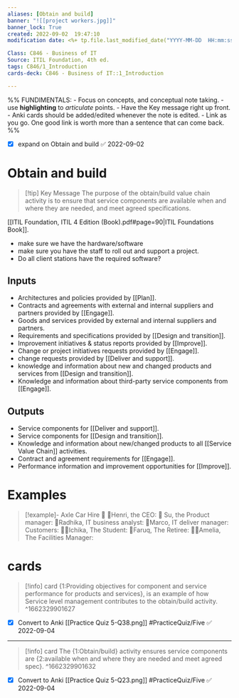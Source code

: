 ```yaml
---
aliases: [Obtain and build]
banner: "![[project workers.jpg]]"
banner_lock: True
created: 2022-09-02  19:47:10
modification date: <%+ tp.file.last_modified_date("YYYY-MM-DD  HH:mm:ss") %>

Class: C846 - Business of IT
Source: ITIL Foundation, 4th ed.
tags: C846/1_Introduction
cards-deck: C846 - Business of IT::1_Introduction

---
```

%%
	FUNDIMENTALS:
	- Focus on concepts, and conceptual note taking.
	- use __highlighting__ to _articulate_ points.
	- Have the Key message right up front.
	- Anki cards should be added/edited whenever the note is edited.
	- Link as you go. One good link is worth more than a sentence that can come back. %%
- [x] expand on Obtain and build ✅ 2022-09-02
# Obtain and build
>[!tip] Key Message
>The purpose of the obtain/build value chain activity is to ensure that service components are available when and where they are needed, and meet agreed specifications.

[[ITIL Foundation, ITIL 4 Edition (Book).pdf#page=90|ITIL Foundations Book]].
- make sure we have the hardware/software
- make sure you have the staff to roll out and support a project.
- Do all client stations have the required software?
## Inputs
- Architectures and policies provided by [[Plan]].
- Contracts and agreements with external and internal suppliers and partners provided by [[Engage]].
- Goods and services provided by external and internal suppliers and partners.
- Requirements and specifications provided by [[Design and transition]].
- Improvement initiatives & status reports provided by [[Improve]].
- Change or project initiatives requests provided by [[Engage]].
- change requests provided by [[Deliver and support]].
- knowledge and information about new and changed products and services from [[Design and transition]].
- Knowledge and information about third-party service components from [[Engage]].
## Outputs
- Service components for [[Deliver and support]].
- Service components for [[Design and transition]].
- Knowledge and information about new/changed products to all [[Service Value Chain]] activities.
- Contract and agreement requirements for [[Engage]].
- Performance information and improvement opportunities for [[Improve]].

# Examples
>[!example]- Axle Car Hire 🏢
>👨Henri, the CEO:
>👩 Su, the Product manager:
>👵Radhika, IT business analyst:
>👲Marco, IT deliver manager:
>Customers:
>👩‍🎓Ichika, The Student:
>👳Faruq, The Retiree:
>👩‍💼Amelia, The Facilities Manager:

# cards
>[!info] card
>{1:Providing objectives for component and service performance for products and services}, is an example of how Service level management contributes to the obtain/build activity.
^1662329901627
- [x] Convert to Anki [[Practice Quiz 5-Q38.png]] #PracticeQuiz/Five ✅ 2022-09-04
---
>[!info] card
>The {1:Obtain/build} activity ensures service components are {2:available when and where they are needed and meet agreed spec}.
^1662329901632
- [x] Convert to Anki [[Practice Quiz 5-Q23.png]] #PracticeQuiz/Five ✅ 2022-09-04

